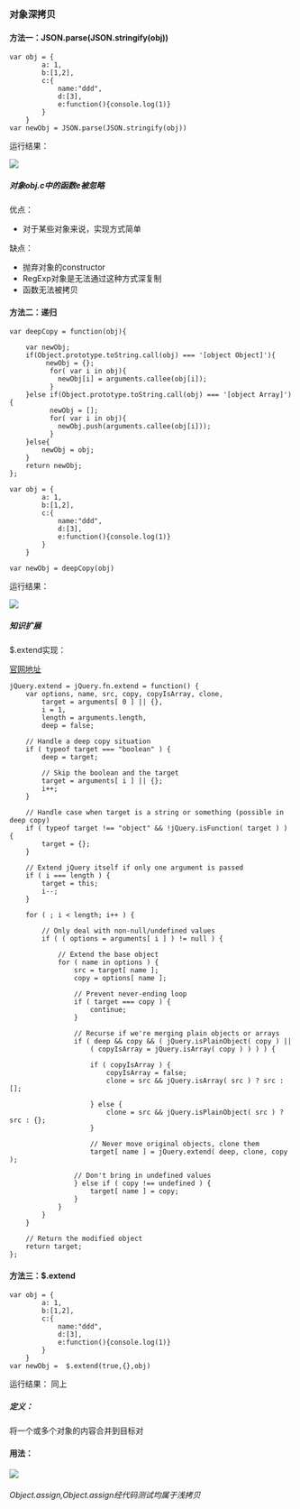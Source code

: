 ### 对象深拷贝

#### 方法一：JSON.parse(JSON.stringify(obj))

```
var obj = { 
        a: 1,
        b:[1,2],
        c:{
            name:"ddd",
            d:[3],
            e:function(){console.log(1)}
        }
    }
var newObj = JSON.parse(JSON.stringify(obj))

```
运行结果：

![](https://xiaokuaizi.github.io/images-github/20171125-1.jpeg)

##### 对象obj.c中的函数e被忽略

优点：

- 对于某些对象来说，实现方式简单

缺点：
- 抛弃对象的constructor
- RegExp对象是无法通过这种方式深复制
- 函数无法被拷贝

#### 方法二：递归

```
var deepCopy = function(obj){
    
    var newObj;
    if(Object.prototype.toString.call(obj) === '[object Object]'){
         newObj = {};
          for( var i in obj){
            newObj[i] = arguments.callee(obj[i]);
          }
    }else if(Object.prototype.toString.call(obj) === '[object Array]'){
          newObj = [];
          for( var i in obj){
            newObj.push(arguments.callee(obj[i]));
          }
    }else{
        newObj = obj;
    }
    return newObj;
};

var obj = { 
        a: 1,
        b:[1,2],
        c:{
            name:"ddd",
            d:[3],
            e:function(){console.log(1)}
        }
    }

var newObj = deepCopy(obj)

```

运行结果：

![](https://xiaokuaizi.github.io/images-github/20171125-2.jpeg)


##### 知识扩展

$.extend实现：

[官网地址](https://github.com/jquery/jquery/blob/master/src/core.js)

```
jQuery.extend = jQuery.fn.extend = function() {
    var options, name, src, copy, copyIsArray, clone,
        target = arguments[ 0 ] || {},
        i = 1,
        length = arguments.length,
        deep = false;
  
    // Handle a deep copy situation
    if ( typeof target === "boolean" ) {
        deep = target;
  
        // Skip the boolean and the target
        target = arguments[ i ] || {};
        i++;
    }
  
    // Handle case when target is a string or something (possible in deep copy)
    if ( typeof target !== "object" && !jQuery.isFunction( target ) ) {
        target = {};
    }
  
    // Extend jQuery itself if only one argument is passed
    if ( i === length ) {
        target = this;
        i--;
    }
  
    for ( ; i < length; i++ ) {
  
        // Only deal with non-null/undefined values
        if ( ( options = arguments[ i ] ) != null ) {
  
            // Extend the base object
            for ( name in options ) {
                src = target[ name ];
                copy = options[ name ];
  
                // Prevent never-ending loop
                if ( target === copy ) {
                    continue;
                }
  
                // Recurse if we're merging plain objects or arrays
                if ( deep && copy && ( jQuery.isPlainObject( copy ) ||
                    ( copyIsArray = jQuery.isArray( copy ) ) ) ) {
  
                    if ( copyIsArray ) {
                        copyIsArray = false;
                        clone = src && jQuery.isArray( src ) ? src : [];
  
                    } else {
                        clone = src && jQuery.isPlainObject( src ) ? src : {};
                    }
  
                    // Never move original objects, clone them
                    target[ name ] = jQuery.extend( deep, clone, copy );
  
                // Don't bring in undefined values
                } else if ( copy !== undefined ) {
                    target[ name ] = copy;
                }
            }
        }
    }
  
    // Return the modified object
    return target;
};
```

#### 方法三：$.extend

```
var obj = { 
        a: 1,
        b:[1,2],
        c:{
            name:"ddd",
            d:[3],
            e:function(){console.log(1)}
        }
    }
var newObj =  $.extend(true,{},obj)
```
运行结果： 同上

##### 定义：
将一个或多个对象的内容合并到目标对

#### 用法：

![](https://xiaokuaizi.github.io/images-github/20171125-3.jpeg)

###### Object.assign,Object.assign经代码测试均属于浅拷贝

